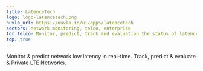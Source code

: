 ```yaml
---
title: LatenceTech
logo: logo-latencetech.png
nuvla_url: https://nuvla.io/ui/apps/latencetech
sectors: network monitoring, telco, enterprise
for_telco: Monitor, predict, track and evaluation the status of latency.
top: true
---
```

Monitor &amp; predict network low latency in real-time. Track, predict &amp; evaluate &amp; Private LTE Networks.
